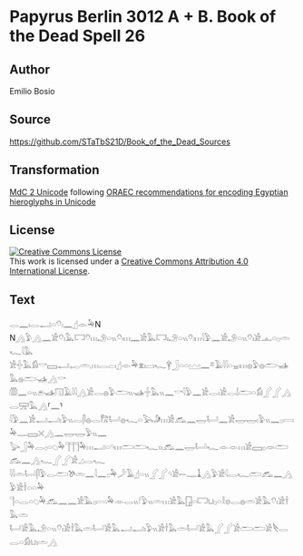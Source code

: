 # Papyrus Berlin 3012 A + B. Book of the Dead Spell 26

## Author 

Emilio Bosio

## Source 

https://github.com/STaTbS21D/Book_of_the_Dead_Sources

## Transformation 

[MdC 2 Unicode](https://statbs21d.github.io/mdc2unicode.html) following [ORAEC recommendations for encoding Egyptian hieroglyphs in Unicode](https://github.com/oraec/recommendations-encoding-hieroglyphs)

## License 

<a rel="license" href="http://creativecommons.org/licenses/by/4.0/"><img alt="Creative Commons License" style="border-width:0" src="https://i.creativecommons.org/l/by/4.0/88x31.png" /></a><br />This work is licensed under a <a rel="license" href="http://creativecommons.org/licenses/by/4.0/">Creative Commons Attribution 4.0 International License</a>.

## Text 

<hiero><rubrum>𓂋𓈖𓏤𓂋𓂝𓏏𓄣𓏤</rubrum>𓈖𓊨𓁹𓅆N<br>
N𓂻𓅱𓂻𓈖𓀀𓄣𓏤𓅓𓉐𓄣𓏥𓄂𓏏𓏭𓄣𓏤𓏥𓈖𓀀𓅓𓉐𓏤𓄂𓏏𓏭𓄣𓏤𓏥𓇋𓅱𓈖𓀀𓄂𓏏𓏭𓄣𓏤𓀀𓊵𓏏𓊪𓏛𓆑𓇋𓅓<br>
𓀀𓏶𓅓𓀁𓎡𓈙𓂝𓉻𓏛𓈒𓏥𓂋𓐞𓏤𓊨𓁹𓅆𓁷𓏤𓐞𓏤𓆑𓋁𓃀𓏏𓏏𓈉𓈖𓎼𓄿𓇋𓇋𓏏𓈇𓏤𓏥𓐍𓅱𓐍𓂧𓊛𓅓𓐍𓂧𓊛𓂻𓎡<br>
𓏃𓈖𓏏𓏭𓂉𓊛𓉔𓄿𓇋𓇋𓂻𓀀𓂋𓐍𓅱𓂧𓏭𓊛𓏶𓅓𓏭𓈖𓎡𓇋𓅱𓈖𓀀𓂋𓏤𓀀𓂋𓌃𓂧𓏏𓀁𓂾𓂾𓂻𓂋𓈝𓅓𓂻⸢𓈖⸣<br>
𓇋𓅱𓈖𓀀𓂝𓂝𓏤𓅱𓏭𓂋𓋴𓐍𓂋𓀗𓂡𓐍𓆑𓏏𓅂𓀏𓏥𓀀𓃹𓈖𓉿𓂡𓈖𓀀𓉿𓉿𓏤𓅱𓏭𓈖𓊪𓇯𓅆𓊃𓈙𓏴𓂻𓈖𓉿𓉿𓅱𓏭𓈖<br>
𓅬𓃀𓅆𓂋𓊪𓏏𓆇𓅆𓊹𓊹𓊹𓅆𓏥𓂝𓏏𓄹𓏥𓂧𓂧𓆑𓏭𓃹𓈖𓉿𓂡𓆑𓁹𓁹𓏥𓀀𓈙𓊪𓁺𓂧𓃹𓈖𓂻𓆑𓂾𓂾𓀀𓈎𓂋𓆑<br>
𓇋𓇋𓏛𓂡𓋴𓅱𓂋𓂧𓌗𓏛𓈖𓇋𓈖𓊪𓅆𓌳𓄿𓊨𓏏𓏭𓂾𓂾𓄹𓀀𓍿𓊃𓍞𓂻𓅱𓀀𓇋𓂋𓆑𓂧𓃹𓈖𓂻𓅱𓀀𓌂𓏏𓏏𓅆<br>
𓊹𓏏𓂋𓏏𓆇𓅆𓃹𓈖𓈖𓀀𓅓𓊪𓇯𓅆𓁹𓂋𓏭𓎗𓅱𓏭𓏛𓏥𓀀𓅓𓉗𓏏𓉐𓂓𓊪𓏏𓎛𓊖𓂋𓐍𓏛𓀀𓅓𓄣𓏤𓀀𓌂𓅓𓏛<br>
𓂡𓀀𓅓𓄂𓏏𓏭𓄣𓏤𓀀𓌂𓅓𓏛𓂡𓀀𓅓𓂝𓂝𓏤𓅱𓏭𓀀𓌂𓅓𓏛𓂡𓀀𓅓𓂾𓂾𓀀𓂧𓂧𓀀𓌸𓂋𓂋𓏏𓀁𓂓𓏤𓏛𓂻<br></hiero>